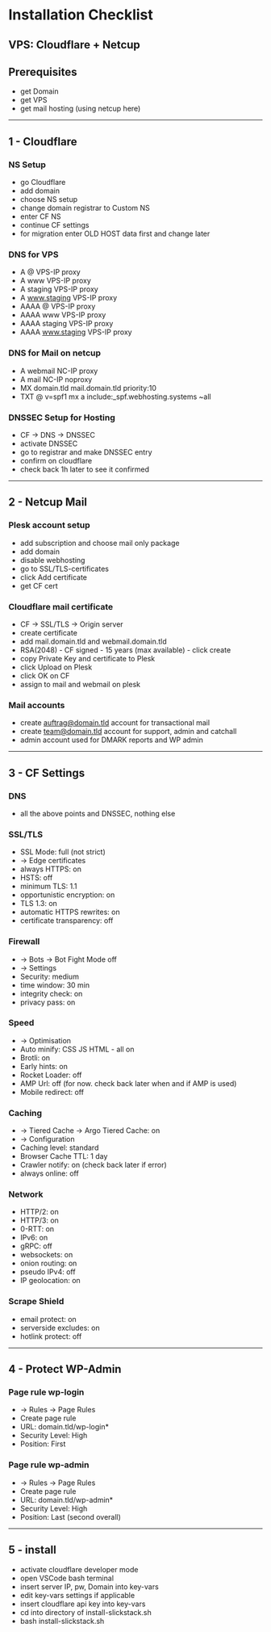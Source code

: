 # Installation Checklist
VPS: Cloudflare + Netcup
-----
## Prerequisites
* get Domain
* get VPS
* get mail hosting (using netcup here)
-----

## 1 - Cloudflare
### NS Setup
* go Cloudflare
* add domain
* choose NS setup
* change domain registrar to Custom NS
* enter CF NS
* continue CF settings
* for migration enter OLD HOST data first and change later

### DNS for VPS
* A @ VPS-IP proxy
* A www VPS-IP proxy
* A staging VPS-IP proxy
* A www.staging VPS-IP proxy
* AAAA @ VPS-IP proxy
* AAAA www VPS-IP proxy
* AAAA staging VPS-IP proxy
* AAAA www.staging VPS-IP proxy

### DNS for Mail on netcup
* A webmail NC-IP proxy
* A mail NC-IP noproxy
* MX domain.tld mail.domain.tld priority:10
* TXT @ v=spf1 mx a include:_spf.webhosting.systems ~all

### DNSSEC Setup for Hosting
* CF -> DNS -> DNSSEC
* activate DNSSEC
* go to registrar and make DNSSEC entry
* confirm on cloudflare
* check back 1h later to see it confirmed

-----
## 2 - Netcup Mail

### Plesk account setup
* add subscription and choose mail only package
* add domain
* disable webhosting
* go to SSL/TLS-certificates
* click Add certificate
* get CF cert 

### Cloudflare mail certificate
* CF -> SSL/TLS -> Origin server
* create certificate
* add mail.domain.tld and webmail.domain.tld
* RSA(2048) - CF signed - 15 years (max available) - click create
* copy Private Key and certificate to Plesk
* click Upload on Plesk
* click OK on CF
* assign to mail and webmail on plesk

### Mail accounts
* create auftrag@domain.tld account for transactional mail
* create team@domain.tld account for support, admin and catchall
* admin account used for DMARK reports and WP admin

-----
## 3 - CF Settings 

### DNS
* all the above points and DNSSEC, nothing else

### SSL/TLS
* SSL Mode: full (not strict)
* -> Edge certificates
* always HTTPS: on
* HSTS: off
* minimum TLS: 1.1
* opportunistic encryption: on
* TLS 1.3: on
* automatic HTTPS rewrites: on
* certificate transparency: off

### Firewall
* -> Bots -> Bot Fight Mode off
* -> Settings
* Security: medium
* time window: 30 min
* integrity check: on
* privacy pass: on

### Speed
* -> Optimisation
* Auto minify: CSS JS HTML - all on
* Brotli: on
* Early hints: on
* Rocket Loader: off
* AMP Url: off (for now. check back later when and if AMP is used)
* Mobile redirect: off

### Caching
* -> Tiered Cache -> Argo Tiered Cache: on
* -> Configuration
* Caching level: standard
* Browser Cache TTL: 1 day
* Crawler notify: on (check back later if error)
* always online: off

### Network
* HTTP/2: on
* HTTP/3: on
* 0-RTT: on
* IPv6: on
* gRPC: off
* websockets: on
* onion routing: on
* pseudo IPv4: off
* IP geolocation: on

### Scrape Shield
* email protect: on
* serverside excludes: on
* hotlink protect: off 

-----
## 4 - Protect WP-Admin 

### Page rule wp-login
* -> Rules -> Page Rules
* Create page rule
* URL: domain.tld/wp-login*
* Security Level: High
* Position: First

### Page rule wp-admin
* -> Rules -> Page Rules
* Create page rule
* URL: domain.tld/wp-admin*
* Security Level: High
* Position: Last (second overall)

-----
## 5 - install
* activate cloudflare developer mode
* open VSCode bash terminal
* insert server IP, pw, Domain into key-vars
* edit key-vars settings if applicable
* insert cloudflare api key into key-vars
* cd into directory of install-slickstack.sh
* bash install-slickstack.sh

















